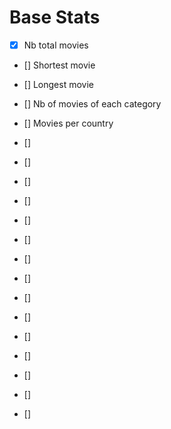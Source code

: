 
# Base Stats
- [x] Nb total movies
- [] Shortest movie
- [] Longest movie

- [] Nb of movies of each category
- [] Movies per country

- []
- []
- []
- []
- []
- []
- []
- []
- []
- []
- []
- []
- []
- []
- []